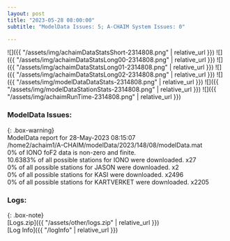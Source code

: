 ```yaml
---
layout: post
title: "2023-05-28 08:00:00"
subtitle: "ModelData Issues: 5; A-CHAIM System Issues: 0"

---
```


![]({{ "/assets/img/achaimDataStatsShort-2314808.png" | relative_url }})
![]({{ "/assets/img/achaimDataStatsLong00-2314808.png" | relative_url }})
![]({{ "/assets/img/achaimDataStatsLong01-2314808.png" | relative_url }})
![]({{ "/assets/img/achaimDataStatsLong02-2314808.png" | relative_url }})
![]({{ "/assets/img/modelDataDataStats-2314808.png" | relative_url }})
![]({{ "/assets/img/modelDataStationStats-2314808.png" | relative_url }})
![]({{ "/assets/img/achaimRunTime-2314808.png" | relative_url }})


### ModelData Issues:  
  
{: .box-warning}  
 ModelData report for 28-May-2023 08:15:07   
 /home2/achaim1/A-CHAIM/modelData/2023/148/08/modelData.mat   
 0% of IONO foF2 data is non-zero and finite.   
 10.6383% of all possible stations for IONO were downloaded. x27   
 0% of all possible stations for JASON were downloaded. x2   
 0% of all possible stations for KASI were downloaded. x2496   
 0% of all possible stations for KARTVERKET were downloaded. x2205   
  


### Logs:  
  
{: .box-note}  
[Logs.zip]({{ "/assets/other/logs.zip" | relative_url }})  
[Log Info]({{ "/logInfo" | relative_url }})  
